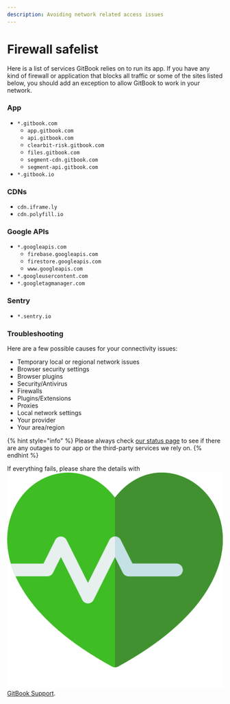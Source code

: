 ```yaml
---
description: Avoiding network related access issues
---
```


# Firewall safelist

Here is a list of services GitBook relies on to run its app. If you have any kind of firewall or application that blocks all traffic or some of the sites listed below, you should add an exception to allow GitBook to work in your network.

### App

* `*.gitbook.com`
  * `app.gitbook.com`
  * `api.gitbook.com`
  * `clearbit-risk.gitbook.com`
  * `files.gitbook.com`
  * `segment-cdn.gitbook.com`
  * `segment-api.gitbook.com`
* `*.gitbook.io`

### CDNs

* `cdn.iframe.ly`
* `cdn.polyfill.io`

### Google APIs

* `*.googleapis.com`
  * `firebase.googleapis.com`
  * `firestore.googleapis.com`
  * `www.googleapis.com`
* `*.googleusercontent.com`
* `*.googletagmanager.com`

### Sentry

* `*.sentry.io`

### Troubleshooting

Here are a few possible causes for your connectivity issues:

* Temporary local or regional network issues
* Browser security settings
* Browser plugins
* Security/Antivirus
* Firewalls
* Plugins/Extensions
* Proxies
* Local network settings
* Your provider
* Your area/region

{% hint style="info" %}
Please always check [our status page](https://www.gitbookstatus.com/) to see if there are any outages to our app or the third-party services we rely on.
{% endhint %}

If everything fails, please share the details with <img src="../.gitbook/assets/gitbook-support.png" alt="" data-size="line"> [GitBook Support](mailto:support@gitbook.com).
